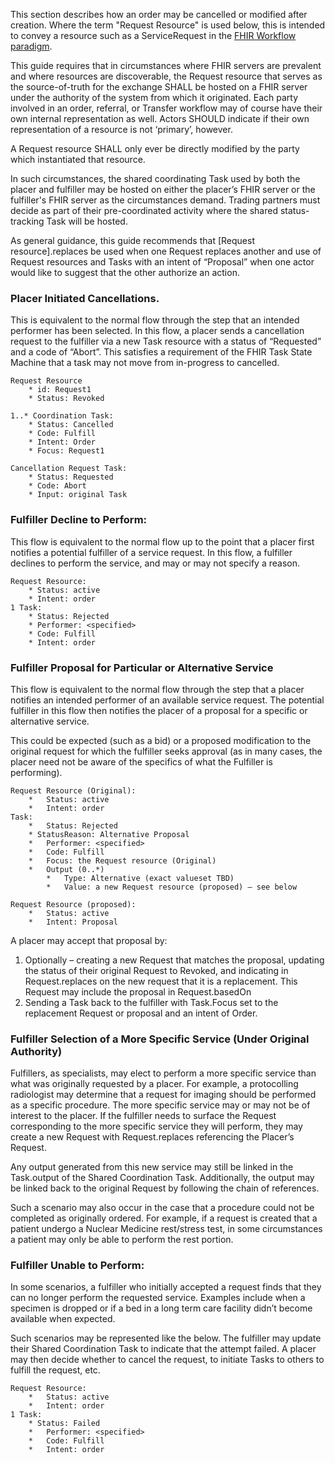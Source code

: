 This section describes how an order may be cancelled or modified after creation. Where the term "Request Resource" is used below, this is intended to convey a resource such as a ServiceRequest in the [FHIR Workflow paradigm](https://www.hl7.org/fhir/workflow.html#request). 

This guide requires that in circumstances where FHIR servers are prevalent and where resources are discoverable, the Request resource that serves as the source-of-truth for the exchange SHALL be hosted on a FHIR server under the authority of the system from which it originated. Each party involved in an order, referral, or Transfer workflow may of course have their own internal representation as well. Actors SHOULD indicate if their own representation of a resource is not ‘primary’, however. 

A Request resource SHALL only ever be directly modified by the party which instantiated that resource. 

In such circumstances, the shared coordinating Task used by both the placer and fulfiller may be hosted on either the placer’s FHIR server or the fulfiller's FHIR server as the circumstances demand. Trading partners must decide as part of their pre-coordinated activity where the shared status-tracking Task will be hosted.
 
As general guidance, this guide recommends that [Request resource].replaces be used when one Request replaces another and use of Request resources and Tasks  with an intent of “Proposal” when one actor would like to suggest that the other authorize an action.


### Placer Initiated Cancellations.

This is equivalent to the normal flow through the step that an intended performer has been selected. In this flow, a placer sends a cancellation request to the fulfiller via a new Task resource with a status of “Requested” and a code of “Abort”. This satisfies a requirement of the FHIR Task State Machine that a task may not move from in-progress to cancelled. 

```
Request Resource
    * id: Request1
    * Status: Revoked

1..* Coordination Task:
    * Status: Cancelled
    * Code: Fulfill
    * Intent: Order
    * Focus: Request1
    
Cancellation Request Task:
    * Status: Requested
    * Code: Abort
    * Input: original Task
```

### Fulfiller Decline to Perform:

This flow is equivalent to the normal flow up to the point that a placer first notifies a potential fulfiller of a service request. In this flow, a fulfiller declines to perform the service, and may or may not specify a reason. 

```
Request Resource:
    * Status: active
    * Intent: order
1 Task:
    * Status: Rejected
    * Performer: <specified>
    * Code: Fulfill
    * Intent: order
```

### Fulfiller Proposal for Particular or Alternative Service

This flow is equivalent to the normal flow through the step that a placer notifies an intended performer of an available service request. The potential fulfiller in this flow then notifies the placer of a proposal for a specific or alternative service. 

This could be expected (such as a bid) or a proposed modification to the original request for which the fulfiller seeks approval (as in many cases, the placer need not be aware of the specifics of what the Fulfiller is performing).

```
Request Resource (Original):
    *	Status: active
    *	Intent: order
Task:
    *	Status: Rejected
    * StatusReason: Alternative Proposal
    *	Performer: <specified>
    *	Code: Fulfill
    *	Focus: the Request resource (Original)
    *	Output (0..*)  
        *	Type: Alternative (exact valueset TBD)
        *	Value: a new Request resource (proposed) – see below

Request Resource (proposed):
    *	Status: active
    *	Intent: Proposal
```

A placer may accept that proposal by:
1. Optionally – creating a new Request that matches the proposal, updating the status of their original Request to Revoked, and indicating in Request.replaces on the new request that it is a replacement. This Request may include the proposal in Request.basedOn
2. Sending a Task back to the fulfiller with Task.Focus set to the replacement Request or proposal and an intent of Order.

### Fulfiller Selection of a More Specific Service (Under Original Authority)

Fulfillers, as specialists, may elect to perform a more specific service than what was originally requested by a placer. For example, a protocolling radiologist may determine that a request for imaging should be performed as a specific procedure. The more specific service may or may not be of interest to the placer. If the fulfiller needs to surface the Request corresponding to the more specific service they will perform, they may create a new Request with Request.replaces referencing the Placer’s Request. 

Any output generated from this new service may still be linked in the Task.output of the Shared Coordination Task. Additionally, the output may be linked back to the original Request by following the chain of references.

Such a scenario may also occur in the case that a procedure could not be completed as originally ordered. For example, if a request is created that a patient undergo a Nuclear Medicine rest/stress test, in some circumstances a patient may only be able to perform the rest portion. 

### Fulfiller Unable to Perform:
In some scenarios, a fulfiller who initially accepted a request finds that they can no longer perform the requested service. Examples include when a specimen is dropped or if a bed in a long term care facility didn’t become available when expected. 

Such scenarios may be represented like the below. The fulfiller may update their Shared Coordination Task to indicate that the attempt failed. A placer may then decide whether to cancel the request, to initiate Tasks to others to fulfill the request, etc.
```
Request Resource:
    *	Status: active
    *	Intent: order
1 Task:
    * Status: Failed
    *	Performer: <specified>
    *	Code: Fulfill
    *	Intent: order
```
